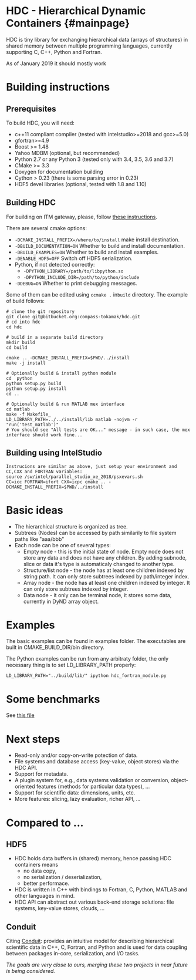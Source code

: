 HDC - Hierarchical Dynamic Containers                         {#mainpage}
=====================================

HDC is tiny library for exchanging hierarchical data (arrays of structures) in shared memory between multiple programming languages, currently supporting C, C++, Python and Fortran.

As of January 2019 it should mostly work

Building instructions
=====================

Prerequisites
-------------

To build HDC, you will need:
- c++11 compliant compiler (tested with intelstudio>=2018 and gcc>=5.0)
- gfortran>=4.9
- Boost >= 1.48
- Yahoo MDBM (optional, but recommended)
- Python 2.7 or any Python 3 (tested only with 3.4, 3.5, 3.6 and 3.7)
- CMake >= 3.3
- Doxygen for documentation building
- Cython > 0.23 (there is some parsing error in 0.23)
- HDF5 devel libraries (optional, tested with 1.8 and 1.10)

Building HDC
------------
For building on ITM gateway, please, follow [these instructions](doxy/BUILDING_ON_ITM_GATEWAY.md).

There are several cmake options:

  - `-DCMAKE_INSTALL_PREFIX=/where/to/install` make install destination.
  - `-DBUILD_DOCUMENTATION=ON` Whether to build and install documentation.
  - `-DBUILD_EXAMPLES=ON` Whether to build and install examples.
  - `-DENABLE_HDF5=OFF` Switch off HDF5 serialization.
  - Python, if not detected correctly:
    - `-DPYTHON_LIBRARY=/path/to/libpython.so`
    - `-DPYTHON_INCLUDE_DIR=/path/to/python/include`
  - `-DDEBUG=ON` Whether to print debugging messages.

Some of them can be edited using `ccmake .` in`build` directory. The example of build follows:

```
# clone the git repository
git clone git@bitbucket.org:compass-tokamak/hdc.git
# cd into hdc
cd hdc

# build in a separate build directory
mkdir build
cd build

cmake .. -DCMAKE_INSTALL_PREFIX=$PWD/../install
make -j install

# Optionally build & install python module
cd  python
python setup.py build
python setup.py install
cd ..

# Optionally build & run MATLAB mex interface
cd matlab
make -f Makefile_
LD_LIBRARY_PATH=../../install/lib matlab -nojvm -r "run('test_matlab')"
# You should see "All tests are OK..." message - in such case, the mex interface should work fine...
```

Building using IntelStudio
--------------------------
```
Instrucions are similar as above, just setup your environment and CC,CXX and FORTRAN variables:
source /sw/intel/parallel_studio_xe_2018/psxevars.sh
CC=icc FORTRAN=ifort CXX=icpc cmake .. -DCMAKE_INSTALL_PREFIX=$PWD/../install

```

Basic ideas
===========
- The hierarchical structure is organized as tree.
- Subtrees (Nodes) can be accessed by path similarily to file system paths like "aaa/bbb"
- Each node can be one of several types:
  + Empty node - this is the initial state of node. Empty node does not store any data and does not have any children. By adding subnode, slice or data it's type is automaticaly changed to another type.
  + Structure/list node - the node has at least one children indexed by string path. It can only store subtrees indexed by path/integer index.
  + Array node - the node has at least one children indexed by integer. It can only store subtrees indexed by integer.
  + Data node - it only can be terminal node, it stores some data, currently in DyND array object.


Examples
========
The basic examples can be found in examples folder. The executables are built in CMAKE_BUILD_DIR/bin directory.

The Python examples can be run from any arbitraty folder, the only necessary thing is to set LD_LIBRARY_PATH properly:

```
LD_LIBRARY_PATH="../build/lib/" ipython hdc_fortran_module.py
```

Some benchmarks
===============
See [this file](doxy/PERFORMANCE_TESTING.md)

Next steps
==========
- Read-only and/or copy-on-write potection of data.
- File systems and database access (key-value, object stores) via the HDC API.
- Support for metadata.
- A plugin system for, e.g., data systems validation or conversion, object-oriented features (methods for particular data types), ...
- Support for scientific data: dimensions, units, etc.
- More features: slicing, lazy evaluation, richer API, ...

Compared to ...
===============
HDF5
----
- HDC holds data buffers in (shared) memory, hence passing HDC containers means
    - no data copy,
    - no serialization / deserialization,
    - better performace.
- HDC is written in C++ with bindings to Fortran, C, Python, MATLAB and other languages in mind.
- HDC API can abstract out various back-end storage solutions: file systems, key-value stores, clouds, ...

Conduit
-------
Citing [Conduit](http://software.llnl.gov/conduit/): provides an intuitive model for describing hierarchical scientific data in C++, C, Fortran, and Python and is used for data coupling between packages in-core, serialization, and I/O tasks.

*The goals are very close to ours, merging these two projects in near future is being considered.*
